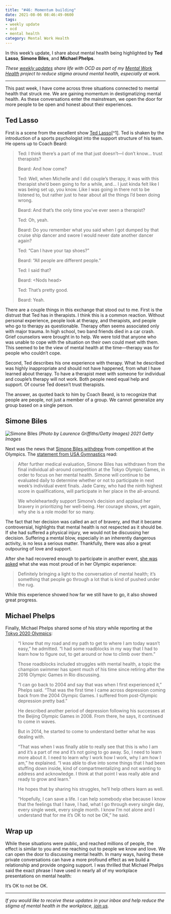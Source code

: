 ```yaml
---
title: "#46: Momentum building"
date: 2021-08-06 08:46:49-0600
tags:
- weekly update
- ocd
- mental health
category: Mental Work Health
---
```


In this week’s update, I share about mental health being highlighted by **Ted Lasso**, **Simone Biles**, and **Michael Phelps**.

_These [weekly updates](https://bennorris.com/tags/weekly-update/) share life with OCD as part of my [Mental Work Health](https://bennorris.com/mental-work-health) project to reduce stigma around mental health, especially at work._

***

This past week, I have come across three situations connected to mental health that struck me. We are gaining momentum in destigmatizing mental health. As these conversations enter the mainstream, we open the door for more people to be open and honest about their experiences.


## Ted Lasso

First is a scene from the excellent show [Ted Lasso](https://en.wikipedia.org/wiki/Ted_Lasso_(TV_series))[^1]. Ted is shaken by the introduction of a sports psychologist into the support structure of his team. He opens up to Coach Beard:

> Ted: I think there’s a part of me that just doesn’t—I don’t know… trust therapists?
> 
> Beard: And how come?
> 
> Ted: Well, when Michelle and I did couple’s therapy, it was with this therapist she’d been going to for a while, and… I just kinda felt like I was being set up, you know. Like I was going in there not to be listened to, but rather just to hear about all the things I’d been doing wrong.
> 
> Beard: And that’s the only time you’ve ever seen a therapist?
> 
> Ted: Oh, yeah.
> 
> Beard: Do you remember what you said when I got dumped by that cruise ship dancer and swore I would never date another dancer again?
> 
> Ted: “Can I have your tap shoes?”
> 
> Beard: “All people are different people.”
> 
> Ted: I said that?
> 
> Beard: \<Nods head>
> 
> Ted: That’s pretty good.
> 
> Beard: Yeah.

There are a couple things in this exchange that stood out to me. First is the distrust that Ted has in therapists. I think this is a common reaction. Without personal experience, people look at therapy, and therapists, and people who go to therapy as questionable. Therapy often seems associated only with major trauma. In high school, two band friends died in a car crash. Grief counselors were brought in to help. We were told that anyone who was unable to cope with the situation on their own could meet with them. This seemed to be the view of mental health at the time—therapy was for people who couldn’t cope.

Second, Ted describes his one experience with therapy. What he described was highly inappropriate and should not have happened, from what I have learned about therapy. To have a therapist meet with someone for individual and couple’s therapy will not work. Both people need equal help and support. Of course Ted doesn’t trust therapists.

The answer, as quoted back to him by Coach Beard, is to recognize that people are people, not just a member of a group. We cannot generalize any group based on a single person.


## Simone Biles

![Simone Biles](https://media.bennorris.com/images/mentalworkhealth/uploads/2021/4392126ee7.jpg)
*(Photo by Laurence Griffiths/Getty Images) 2021 Getty Images*

Next was the news that [Simone Biles withdrew](https://olympics.com/tokyo-2020/en/news/simone-biles-pulls-out-of-team-event-after-one-event) from competition at the Olympics. The [statement from USA Gymnastics](https://twitter.com/USAGym/status/1420266286441922562) read:

> After further medical evaluation, Simone Biles has withdrawn from the final individual all-around competition at the Tokyo Olympic Games, in order to focus on her mental health. Simone will continue to be evaluated daily to determine whether or not to participate in next week’s individual event finals. Jade Carey, who had the ninth highest score in qualifications, will participate in her place in the all-around.
> 
> We wholeheartedly support Simone’s decision and applaud her bravery in prioritizing her well-being. Her courage shows, yet again, why she is a role model for so many.

The fact that her decision was called an act of bravery, and that it became controversial, highlights that mental health is not respected as it should be. If she had suffered a physical injury, we would not be discussing her decision. Suffering a mental blow, especially in an inherently dangerous activity, is no less a serious matter. Thankfully, there was also a great outpouring of love and support.

After she had recovered enough to participate in another event, [she was asked](https://olympics.com/tokyo-2020/en/news/gymnastics-simone-biles-beam-bronze-tokyo-social-media-reaction) what she was most proud of in her Olympic experience:

> Definitely bringing a light to the conversation of mental health; it’s something that people go through a lot that is kind of pushed under the rug.

While this experience showed how far we still have to go, it also showed great progress.


## Michael Phelps

Finally, Michael Phelps shared some of his story while reporting at the [Tokyo 2020 Olympics](https://olympics.com/tokyo-2020/en/news/michael-phelps-don-t-be-afraid-to-dream-as-big-as-you-possibly-can):

> “I know that my road and my path to get to where I am today wasn’t easy,” he admitted. “I had some roadblocks in my way that I had to learn how to figure out, to get around or how to climb over them.”
> 
> Those roadblocks included struggles with mental health, a topic the champion swimmer has spent much of his time since retiring after the 2016 Olympic Games in Rio discussing.
> 
> “I can go back to 2004 and say that was when I first experienced it,” Phelps said. “That was the first time I came across depression coming back from the 2004 Olympic Games. I suffered from post-Olympic depression pretty bad.”
> 
> He described another period of depression following his successes at the Beijing Olympic Games in 2008. From there, he says, it continued to come in waves.
> 
> But in 2014, he started to come to understand better what he was dealing with.
> 
> “That was when I was finally able to really see that this is who I am and it’s a part of me and it’s not going to go away. So, I need to learn more about it. I need to learn why I work how I work, why I am how I am,” he explained. “I was able to dive into some things that I had been stuffing down inside, kind of compartmentalizing and not wanting to address and acknowledge. I think at that point I was really able and ready to grow and learn.”
> 
> He hopes that by sharing his struggles, he’ll help others learn as well.
> 
> “Hopefully, I can save a life. I can help somebody else because I know that the feelings that I have, I had, what I go through every single day, every single week, every single month. I know I’m not alone and I understand that for me it’s OK to not be OK,” he said.


## Wrap up

While these situations were public, and reached millions of people, the effect is similar to you and me reaching out to people we know and love. We can open the door to discussing mental health. In many ways, having these private conversations can have a more profound effect as we build a relationship and provide ongoing support. I was thrilled that Michael Phelps said the exact phrase I have used in nearly all of my workplace presentations on mental health:

It’s OK to not be OK.

***

_If you would like to receive these updates in your inbox and help reduce the stigma of mental health in the workplace, [join us](https://bennorris.com/subscribe/mwh/)._


[^1]: I wrote about Ted Lasso and the impact the show had on me [back in February](https://bennorris.com/2021/02/24/talking-with-strangers).